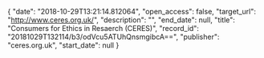 {
  "date": "2018-10-29T13:21:14.812064", 
  "open_access": false, 
  "target_url": "http://www.ceres.org.uk/", 
  "description": "", 
  "end_date": null, 
  "title": "Consumers for Ethics in Resaerch (CERES)", 
  "record_id": "20181029T132114/b3/odVcu5ATUhQnsmgibcA==", 
  "publisher": "ceres.org.uk", 
  "start_date": null
}

